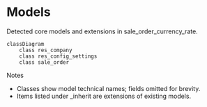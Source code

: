 # Models

Detected core models and extensions in sale_order_currency_rate.

```mermaid
classDiagram
    class res_company
    class res_config_settings
    class sale_order
```

Notes
- Classes show model technical names; fields omitted for brevity.
- Items listed under _inherit are extensions of existing models.
